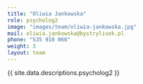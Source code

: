 ```yaml
---
title: "Oliwia Jankowska"
role: psycholog2
image: "images/team/oliwia-jankowska.jpg"
mail: oliwia.jankowska@bystrylisek.pl
phone: "535 910 066"
weight: 3
layout: team
---
```


{{ site.data.descriptions.psycholog2 }}
